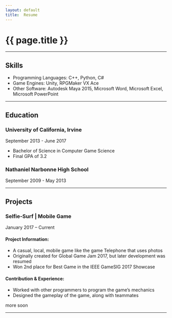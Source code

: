 ```yaml
---
layout:	default
title:	Resume
---
```


# {{ page.title }}

---

## Skills
* Programming Languages: C++, Python, C#
* Game Engines: Unity, RPGMaker VX Ace
* Other Software: Autodesk Maya 2015, Microsoft Word, Microsoft Excel, Microsoft PowerPoint

---

## Education
### University of California, Irvine
September 2013 - June 2017

* Bachelor of Science in Computer Game Science
* Final GPA of 3.2

### Nathaniel Narbonne High School
September 2009 - May 2013

---

## Projects
### Selfie-Surf | Mobile Game
January 2017 – Current
#### Project Information:
* A casual, local, mobile game like the game Telephone that uses photos
* Originally created for Global Game Jam 2017,  but later development was resumed 
* Won 2nd place for Best Game in the IEEE GameSIG 2017 Showcase
#### Contribution & Experience:
* Worked with other programmers to program the game’s mechanics
* Designed the gameplay of the game, along with teammates

more soon

---